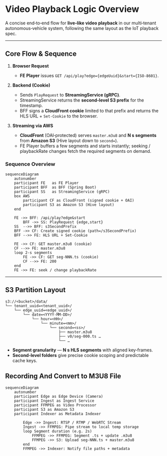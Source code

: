 # Video Playback Logic Overview

A concise end‑to‑end flow for **live‑like video playback** in our multi‑tenant autonomous‑vehicle system, following the same layout as the IoT playback spec.

---

## Core Flow & Sequence

1. **Browser Request**

   - **FE Player** issues `GET /api/play?edge={edgeUuid}&start={ISO‑8601}`.

2. **Backend (Cookie)**

   - Sends `PlayRequest` to **StreamingService (gRPC)**.
   - StreamingService returns the **second‑level S3 prefix** for the timestamp.
   - BFF signs a **CloudFront cookie** limited to that prefix and returns the HLS URL + `Set‑Cookie` to the browser.

3. **Streaming via AWS**

   - **CloudFront** (OAI‑protected) serves `master.m3u8` and **N s segments** from **Amazon S3** (Hive layout down to `second=`).
   - FE Player buffers a few segments and starts instantly; seeking / playbackRate changes fetch the required segments on demand.

### Sequence Overview

```mermaid
sequenceDiagram
    autonumber
    participant FE   as FE Player
    participant BFF  as BFF (Spring Boot)
    participant SS   as StreamingService (gRPC)
    box AWS
        participant CF as CloudFront (signed cookie + OAI)
        participant S3 as Amazon S3 (Hive layout)
    end

    FE ->> BFF: /api/play?edge&start
        BFF ->> SS: PlayRequest {edge,start}
    SS  -->> BFF: s3SecondPrefix
    BFF ->> CF: Create signed cookie (path=/s3SecondPrefix)
    BFF -->> FE: HLS URL + Set‑Cookie

    FE ->> CF: GET master.m3u8 (cookie)
    CF -->> FE: master.m3u8
    loop 2‑s segments
        FE ->> CF: GET seg‑NNN.ts (cookie)
        CF -->> FE: 200
    end
    FE ->> FE: seek / change playbackRate
```

---

## S3 Partition Layout

```plaintext
s3://<bucket>/data/
└── tenant_uuid=<tenant_uuid>/
    └── edge_uuid=<edge_uuid>/
        └── date=<YYYY-MM-DD>/
            └── hour=<HH>/
                └── minute=<mm>/
                    └── second=<ss>/
                        ├── master.m3u8
                        ├── v0/seg‑000.ts …
                        └── …
```

- **Segment granularity** — **N s HLS segments** with aligned key‑frames.
- **Second‑level folders** give precise cookie scoping and predictable cache keys.

## Recording And Convert to M3U8 File

```mermaid
sequenceDiagram
    autonumber
    participant Edge as Edge Device (Camera)
    participant Ingest as Ingest Service
    participant FFMPEG as Video Processor
    participant S3 as Amazon S3
    participant Indexer as Metadata Indexer

        Edge ->> Ingest: RTSP / RTMP / WebRTC Stream
        Ingest ->> FFMPEG: Pipe stream to local temp storage
        loop Segment duration (e.g. 2s)
            FFMPEG ->> FFMPEG: Segment .ts + update .m3u8
            FFMPEG ->> S3: Upload seg-NNN.ts + master.m3u8
        end
        FFMPEG ->> Indexer: Notify file paths + metadata
```
